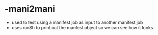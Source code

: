# -mani2mani

- used to test using a manifest job as input to another manifest job
- uses runSh to print out the manfest object so we can see how it looks


